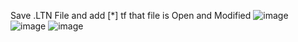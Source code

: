 Save .LTN File and add [*] tf that file is Open and Modified
![image](https://user-images.githubusercontent.com/81642936/154830575-42adb1a2-ffef-4246-a734-1a9b90a6e3b5.png)
![image](https://user-images.githubusercontent.com/81642936/154830603-283b521b-39b2-48f8-aa8e-3eeb1d258259.png)
![image](https://user-images.githubusercontent.com/81642936/154830622-21800866-7a3e-4853-ae75-1f7393c9b876.png)
